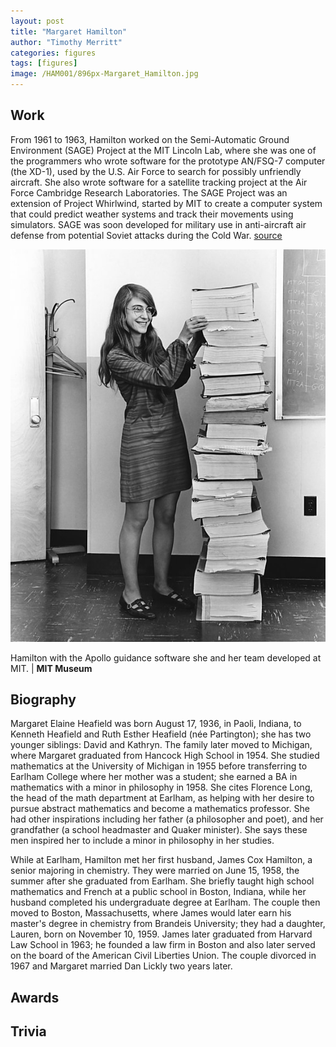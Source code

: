 ```yaml
---
layout: post
title: "Margaret Hamilton"
author: "Timothy Merritt"
categories: figures
tags: [figures]
image: /HAM001/896px-Margaret_Hamilton.jpg
---
```


## Work

From 1961 to 1963, Hamilton worked on the Semi-Automatic Ground Environment (SAGE) Project at the MIT Lincoln Lab, where she was one of the programmers who wrote software for the prototype AN/FSQ-7 computer (the XD-1), used by the U.S. Air Force to search for possibly unfriendly aircraft. She also wrote software for a satellite tracking project at the Air Force Cambridge Research Laboratories. The SAGE Project was an extension of Project Whirlwind, started by MIT to create a computer system that could predict weather systems and track their movements using simulators. SAGE was soon developed for military use in anti-aircraft air defense from potential Soviet attacks during the Cold War. [source](https://en.wikipedia.org/wiki/Margaret_Hamilton_(software_engineer)#SAGE_Project)



![Margaret Hamilton](/assets/img/HAM001/578px-Margaret_Hamilton.jpg)
<figcaption>Hamilton with the Apollo guidance software she and her team developed at MIT.  |  <strong>MIT Museum</strong></figcaption>

## Biography

Margaret Elaine Heafield was born August 17, 1936, in Paoli, Indiana, to Kenneth Heafield and Ruth Esther Heafield (née Partington); she has two younger siblings: David and Kathryn. The family later moved to Michigan, where Margaret graduated from Hancock High School in 1954. She studied mathematics at the University of Michigan in 1955 before transferring to Earlham College where her mother was a student; she earned a BA in mathematics with a minor in philosophy in 1958. She cites Florence Long, the head of the math department at Earlham, as helping with her desire to pursue abstract mathematics and become a mathematics professor. She had other inspirations including her father (a philosopher and poet), and her grandfather (a school headmaster and Quaker minister). She says these men inspired her to include a minor in philosophy in her studies.

While at Earlham, Hamilton met her first husband, James Cox Hamilton, a senior majoring in chemistry. They were married on June 15, 1958, the summer after she graduated from Earlham. She briefly taught high school mathematics and French at a public school in Boston, Indiana, while her husband completed his undergraduate degree at Earlham. The couple then moved to Boston, Massachusetts, where James would later earn his master's degree in chemistry from Brandeis University; they had a daughter, Lauren, born on November 10, 1959. James later graduated from Harvard Law School in 1963; he founded a law firm in Boston and also later served on the board of the American Civil Liberties Union. The couple divorced in 1967 and Margaret married Dan Lickly two years later.

## Awards

## Trivia

